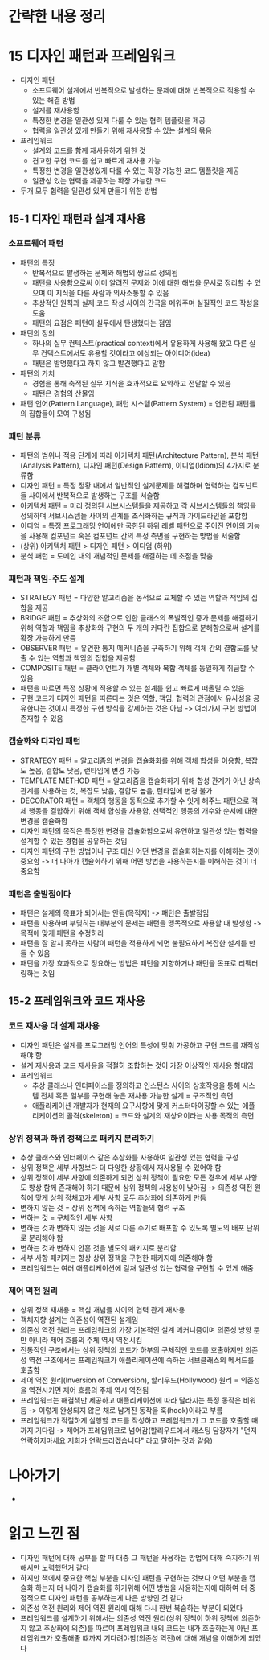 # 간략한 내용 정리

# 15 디자인 패턴과 프레임워크
- 디자인 패턴
    - 소프트웨어 설계에서 반복적으로 발생하는 문제에 대해 반복적으로 적용할 수 있는 해결 방법
    - 설계를 재사용함
    - 특정한 변경을 일관성 있게 다룰 수 있는 협력 템플릿을 제공
    - 협력을 일관성 있게 만들기 위해 재사용할 수 있는 설계의 묶음
- 프레임워크
    - 설계와 코드를 함께 재사용하기 위한 것
    - 견고한 구현 코드를 쉽고 빠르게 재사용 가능
    - 특정한 변경을 일관성있게 다룰 수 있는 확장 가능한 코드 템플릿을 제공
    - 일관성 있는 협력을 제공하는 확장 가능한 코드
- 두개 모두 협력을 일관성 있게 만들기 위한 방법

## 15-1 디자인 패턴과 설계 재사용
### 소프트웨어 패턴
- 패턴의 특징
    - 반복적으로 발생하는 문제와 해법의 쌍으로 정의됨
    - 패턴을 사용함으로써 이미 알려진 문제와 이에 대한 해법을 문서로 정리할 수 있으며 이 지식을 다른 사람과 의사소통할 수 있음
    - 추상적인 원칙과 실제 코드 작성 사이의 간극을 메워주며 실질적인 코드 작성을 도움
    - 패턴의 요점은 패턴이 실무에서 탄생했다는 점임
- 패턴의 정의
    - 하나의 실무 컨텍스트(practical context)에서 유용하게 사용해 왔고 다른 실무 컨텍스트에서도 유용할 것이라고 예상되는 아이디어(idea)
    - 패턴은 발명했다고 하지 않고 발견했다고 말함
- 패턴의 가치
    - 경험을 통해 축적된 실무 지식을 효과적으로 요약하고 전달할 수 있음
    - 패턴은 경험의 산물임
- 패턴 언어(Pattern Language), 패턴 시스템(Pattern System) = 연관퇸 패턴들의 집합들이 모여 구성됨

### 패턴 분류
- 패턴의 범위나 적용 단계에 따라 아키텍처 패턴(Architecture Pattern), 분석 패턴(Analysis Pattern), 디자인 패턴(Design Pattern), 이디엄(Idiom)의 4가지로 분류함
- 디자인 패턴 = 특정 정황 내에서 일반적인 설계문제를 해결하며 협력하는 컴포넌트들 사이에서 반복적으로 발생하는 구조를 서술함
- 아키텍처 패턴 = 미리 정의된 서브시스템들을 제공하고 각 서브시스템들의 책임을 정의하며 서브시스템들 사이의 관계를 조직화하는 규칙과 가이드라인을 포함함
- 이디엄 = 특정 프로그래밍 언어에만 국한된 하위 레벨 패턴으로 주어진 언어의 기능을 사용해 컴포넌트 혹은 컴포넌트 간의 특정 측면을 구현하는 방법을 서술함
- (상위) 아키텍처 패턴 > 디자인 패턴 > 이디엄 (하위)
- 분석 패턴 = 도메인 내의 개념적인 문제를 해결하는 데 초점을 맞춤

### 패턴과 책임-주도 설계
- STRATEGY 패턴 = 다양한 알고리즘을 동적으로 교체할 수 있는 역할과 책임의 집합을 제공
- BRIDGE 패턴 = 추상화의 조합으로 인한 클래스의 폭발적인 증가 문제를 해결하기 위해 역할과 책임을 추상화와 구현의 두 개의 커다란 집합으로 분해함으로써 설계를 확장 가능하게 만듬
- OBSERVER 패턴 = 유연한 통지 메커니즘을 구축하기 위해 객체 간의 결합도를 낮출 수 있는 역할과 책임의 집합을 제공함
- COMPOSITE 패턴 = 클라이언트가 개별 객체와 복합 객체를 동일하게 취급할 수 있음
- 패턴을 따르면 특정 상황에 적용할 수 있는 설계를 쉽고 빠르게 떠올릴 수 있음
- 구현 코드가 디자인 패턴을 따른다는 것은 역할, 책임, 협력의 관점에서 유사성을 공유한다는 것이지 특정한 구현 방식을 강제하는 것은 아님 -> 여러가지 구현 방법이 존재할 수 있음

### 캡슐화와 디자인 패턴
- STRATEGY 패턴 = 알고리즘의 변경을 캡슐화화를 위해 객체 합성을 이용함, 복잡도 높음, 결합도 낮음, 런타임에 변경 가능
- TEMPLATE METHOD 패턴 = 알고리즘을 캡슐화하기 위해 합성 관계가 아닌 상속 관계를 사용하는 것, 복잡도 낮음, 결합도 높음, 런타임에 변경 불가
- DECORATOR 패턴 = 객체의 행동을 동적으로 추가할 수 잇게 해주느 패턴으로 객체 행동을 결합하기 위해 객체 합성을 사용함, 선택적인 행동의 개수와 순서에 대한 변경을 캡슐화함
- 디자인 패턴의 목적은 특정한 변경을 캡슐화함으로써 유연하고 일관성 있는 협력을 설계할 수 있는 경험을 공유하는 것임
- 디자인 패턴의 구현 방법이나 구조 대신 어떤 변경을 캡슐화하는지를 이해하는 것이 중요함 -> 더 나아가 캡슐화하기 위해 어떤 방법을 사용하는지를 이해하는 것이 더 중요함

### 패턴은 출발점이다
- 패턴은 설계의 목표가 되어서는 안됨(목적지) -> 패턴은 출발점임
- 패턴을 사용하며 부딪히는 대부분의 문제는 패턴을 맹목적으로 사용할 때 발생함 -> 목적에 맞게 패턴을 수정하라
- 패턴을 잘 알지 못하는 사람이 패턴을 적용하게 되면 불필요하게 복잡한 설계를 만들 수 있음
- 패턴을 가장 효과적으로 정요하는 방법은 패턴을 지향하거나 패턴을 목표로 리팩터링하는 것임

## 15-2 프레임워크와 코드 재사용
### 코드 재사용 대 설계 재사용
- 디자인 패턴은 설계를 프로그래밍 언어의 특성에 맞춰 가공하고 구현 코드를 재작성해야 함
- 설계 재사용과 코드 재사용을 적절히 조합하는 것이 가장 이상적인 재사용 형태임
- 프레임워크
    - 추상 클래스나 인터페이스를 정의하고 인스턴스 사이의 상호작용을 통해 시스템 전체 혹은 일부를 구현해 놓은 재사용 가능한 설계 = 구조적인 측면
    - 애플리케이션 개발자가 현재의 요구사항에 맞게 커스터마이징할 수 있는 애플리케이션의 골격(skeleton) = 코드와 설계의 재상요이라는 사용 목적의 측면

### 상위 정책과 하위 정책으로 패키지 분리하기
- 추상 클래스와 인터페이스 같은 추상화를 사용하여 일관성 있는 협력을 구성
- 상위 정책은 세부 사항보다 더 다양한 상황에서 재사용될 수 있어야 함
- 상위 정책이 세부 사항에 의존하게 되면 상위 정책이 필요한 모든 경우에 세부 사항도 항상 함께 존재해야 하기 때문에 상위 정책의 사용성이 낮아짐 -> 의존성 역전 원칙에 맞게 상위 정채고가 세부 사항 모두 추상화에 의존하게 만듬
- 변하지 않는 것 = 상위 정책에 속하는 역할들의 협력 구조
- 변하는 것 = 구체적인 세부 사항
- 변하는 것과 변하지 않는 것을 서로 다른 주기로 배포할 수 있도록 별도의 배포 단위로 분리해야 함
- 변하는 것과 변하지 안흔 것을 별도의 패키지로 분리함
- 세부 사항 패키지는 항상 상위 정책을 구현한 패키지에 의존해야 함
- 프레임워크는 여러 애플리케이션에 걸쳐 일관성 있는 협력을 구현할 수 있게 해줌

### 제어 역전 원리
- 상위 정책 재새용 = 핵심 개념들 사이의 협력 관계 재사용
- 객체지향 설계는 의존성이 역전된 설계임
- 의존성 역전 원리는 프레임워크의 가장 기본적인 설계 메커니즘이며 의존성 방향 뿐만 아니라 제어 흐름의 주체 역시 역전시킴
- 전통적인 구조에서는 상위 정책의 코드가 하부의 구체적인 코드를 호출하지만 의존성 역전 구조에서는 프레임워크가 애플리케이션에 속하는 서브클래스의 메서드를 호출함
- 제어 역전 원리(Inversion of Conversion), 할리우드(Hollywood) 원리 = 의존성을 역전시키면 제어 흐름의 주체 역시 역전됨
- 프레임워크는 해결책만 제공하고 애플리케이션에 따라 달라지는 특정 동작은 비워둠 -> 이렇게 완성되지 않은 채로 남겨진 동작을 훅(hook)이라고 부름
- 프레임워크가 적절하게 실행할 코드를 작성하고 프레임워크가 그 코드를 호출할 때 까지 기다림 -> 제어가 프레임워크로 넘어감(할리우드에서 캐스팅 담장자가 "먼저 연락하지마세요 저희가 연락드리겠습니다" 라고 말하는 것과 같음)

# 나아가기
- 

# 읽고 느낀 점
- 디자인 패턴에 대해 공부를 할 때 대충 그 패턴을 사용하는 방법에 대해 숙지하기 위해서만 노력했던거 같다
- 하지만 책에서 중요한 핵심 부분을 디자인 패턴을 구현하는 것보다 어떤 부분을 캡슐화 하는지 더 나아가 캡슐화를 하기위해 어떤 방법을 사용하는지에 대하여 더 중점적으로 디자인 패턴을 공부하는게 나은 방향인 것 같다
- 의존성 역전 원리와 제어 역전 원리에 대해 다시 한번 복습하는 부분이 되었다
- 프레임워크를 설계하기 위해서는 의존성 역전 원리(상위 정책이 하위 정책에 의존하지 않고 추상화에 의존)를 따르며 프레임워크 내의 코드는 내가 호출하는게 아닌 프레임워크가 호출해줄 떄까지 기다려야함(의존성 역전)에 대해 개념을 이해하게 되었다